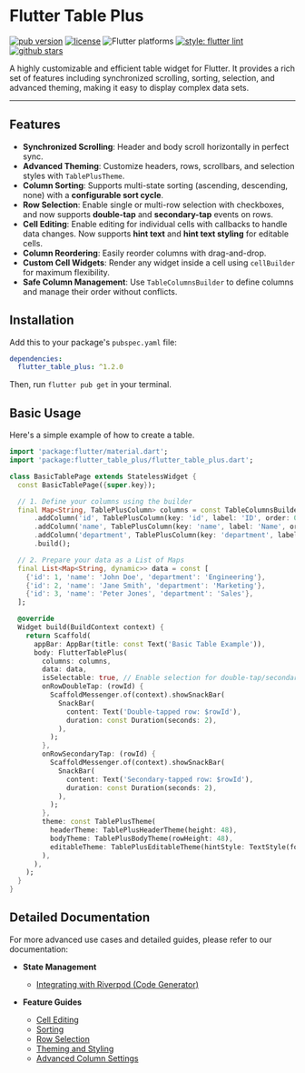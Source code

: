 # Flutter Table Plus

[![pub version](https://img.shields.io/pub/v/flutter_table_plus.svg)](https://pub.dev/packages/flutter_table_plus)
[![license](https://img.shields.io/badge/license-MIT-blue.svg)](https://github.com/kihyun1998/flutter_table_plus/blob/main/LICENSE)
![Flutter platforms](https://img.shields.io/badge/platform-flutter%20%7C%20android%20%7C%20ios%20%7C%20linux%20%7C%20macos%20%7C%20windows%20%7C%20web-blue)
[![style: flutter lint](https://img.shields.io/badge/style-flutter__lints-blue)](https://pub.dev/packages/flutter_lints)
[![github stars](https://img.shields.io/github/stars/kihyun1998/flutter_table_plus.svg?style=social)](https://github.com/kihyun1998/flutter_table_plus)

A highly customizable and efficient table widget for Flutter. It provides a rich set of features including synchronized scrolling, sorting, selection, and advanced theming, making it easy to display complex data sets.

---

## Features

- **Synchronized Scrolling**: Header and body scroll horizontally in perfect sync.
- **Advanced Theming**: Customize headers, rows, scrollbars, and selection styles with `TablePlusTheme`.
- **Column Sorting**: Supports multi-state sorting (ascending, descending, none) with a **configurable sort cycle**.
- **Row Selection**: Enable single or multi-row selection with checkboxes, and now supports **double-tap** and **secondary-tap** events on rows.
- **Cell Editing**: Enable editing for individual cells with callbacks to handle data changes. Now supports **hint text** and **hint text styling** for editable cells.
- **Column Reordering**: Easily reorder columns with drag-and-drop.
- **Custom Cell Widgets**: Render any widget inside a cell using `cellBuilder` for maximum flexibility.
- **Safe Column Management**: Use `TableColumnsBuilder` to define columns and manage their order without conflicts.

## Installation

Add this to your package's `pubspec.yaml` file:

```yaml
dependencies:
  flutter_table_plus: ^1.2.0
```

Then, run `flutter pub get` in your terminal.

## Basic Usage

Here's a simple example of how to create a table.

```dart
import 'package:flutter/material.dart';
import 'package:flutter_table_plus/flutter_table_plus.dart';

class BasicTablePage extends StatelessWidget {
  const BasicTablePage({super.key});

  // 1. Define your columns using the builder
  final Map<String, TablePlusColumn> columns = const TableColumnsBuilder()
      .addColumn('id', TablePlusColumn(key: 'id', label: 'ID', order: 0, width: 80))
      .addColumn('name', TablePlusColumn(key: 'name', label: 'Name', order: 0, width: 150, editable: true, hintText: 'Enter name')) // Added editable and hintText
      .addColumn('department', TablePlusColumn(key: 'department', label: 'Department', order: 0, width: 200))
      .build();

  // 2. Prepare your data as a List of Maps
  final List<Map<String, dynamic>> data = const [
    {'id': 1, 'name': 'John Doe', 'department': 'Engineering'},
    {'id': 2, 'name': 'Jane Smith', 'department': 'Marketing'},
    {'id': 3, 'name': 'Peter Jones', 'department': 'Sales'},
  ];

  @override
  Widget build(BuildContext context) {
    return Scaffold(
      appBar: AppBar(title: const Text('Basic Table Example')),
      body: FlutterTablePlus(
        columns: columns,
        data: data,
        isSelectable: true, // Enable selection for double-tap/secondary-tap
        onRowDoubleTap: (rowId) {
          ScaffoldMessenger.of(context).showSnackBar(
            SnackBar(
              content: Text('Double-tapped row: $rowId'),
              duration: const Duration(seconds: 2),
            ),
          );
        },
        onRowSecondaryTap: (rowId) {
          ScaffoldMessenger.of(context).showSnackBar(
            SnackBar(
              content: Text('Secondary-tapped row: $rowId'),
              duration: const Duration(seconds: 2),
            ),
          );
        },
        theme: const TablePlusTheme(
          headerTheme: TablePlusHeaderTheme(height: 48),
          bodyTheme: TablePlusBodyTheme(rowHeight: 48),
          editableTheme: TablePlusEditableTheme(hintStyle: TextStyle(fontStyle: FontStyle.italic, color: Colors.grey)), // Added hintStyle
        ),
      ),
    );
  }
}
```

## Detailed Documentation

For more advanced use cases and detailed guides, please refer to our documentation:

- **State Management**
  - [Integrating with Riverpod (Code Generator)](documentation/RIVERPOD_GENERATOR_GUIDE.md)

- **Feature Guides**
  - [Cell Editing](documentation/EDITING.md)
  - [Sorting](documentation/SORTING.md)
  - [Row Selection](documentation/SELECTION.md)
  - [Theming and Styling](documentation/THEMING.md)
  - [Advanced Column Settings](documentation/ADVANCED_COLUMNS.md)